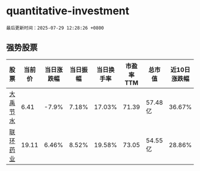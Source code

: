 # quantitative-investment

`最后更新时间：2025-07-29 12:28:26 +0800`

## 强势股票

|股票|当前价|当日涨跌幅|当日振幅|当日换手率|市盈率TTM|总市值|近10日涨跌幅|
|----|----|----|----|----|----|----|----|
|[大禹节水](https://xueqiu.com/S/SZ300021)|6.41|-7.9%|7.18%|17.03%|71.39|57.48亿|36.67%|
|[联环药业](https://xueqiu.com/S/SH600513)|19.11|6.46%|8.52%|19.58%|73.05|54.55亿|28.86%|
